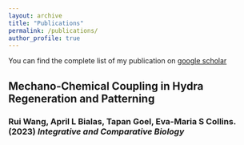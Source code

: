 ```yaml
---
layout: archive
title: "Publications"
permalink: /publications/
author_profile: true
---
```


You can find the complete list of my publication on [google scholar](https://scholar.google.com/citations?user=563V9eQAAAAJ&hl=en&oi=ao)

## Mechano-Chemical Coupling in Hydra Regeneration and Patterning 
### Rui Wang, April L Bialas, Tapan Goel, Eva-Maria S Collins.(2023) _Integrative and Comparative Biology_ 

